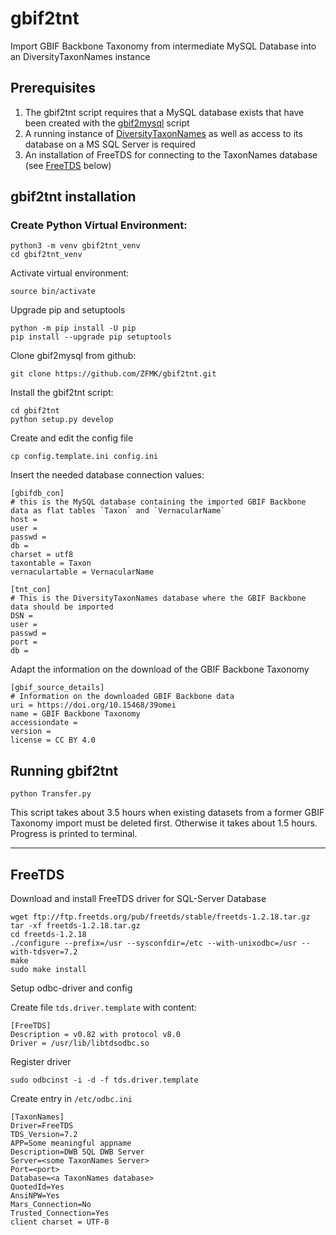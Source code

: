 # gbif2tnt
Import GBIF Backbone Taxonomy from intermediate MySQL Database into an DiversityTaxonNames instance

## Prerequisites

1. The gbif2tnt script requires that a MySQL database exists that have been created with the [gbif2mysql](https://github.com/ZFMK/gbif2mysql) script
2. A running instance of [DiversityTaxonNames](https://diversityworkbench.net/Portal/DiversityTaxonNames) as well as access to its database on a MS SQL Server is required
3. An installation of FreeTDS for connecting to the TaxonNames database (see [FreeTDS](https://github.com/ZFMK/gbif2tnt/tree/main#freetds) below)



## gbif2tnt installation

### Create Python Virtual Environment:


    python3 -m venv gbif2tnt_venv
    cd gbif2tnt_venv


Activate virtual environment:

    source bin/activate

Upgrade pip and setuptools

    python -m pip install -U pip
    pip install --upgrade pip setuptools

Clone gbif2mysql from github: 

    git clone https://github.com/ZFMK/gbif2tnt.git


Install the gbif2tnt script:

    cd gbif2tnt
    python setup.py develop

Create and edit the config file

    cp config.template.ini config.ini

Insert the needed database connection values:

    [gbifdb_con]
    # this is the MySQL database containing the imported GBIF Backbone data as flat tables `Taxon` and `VernacularName`
    host = 
    user = 
    passwd = 
    db = 
    charset = utf8
    taxontable = Taxon
    vernaculartable = VernacularName
    
    [tnt_con]
    # This is the DiversityTaxonNames database where the GBIF Backbone data should be imported
    DSN = 
    user = 
    passwd = 
    port = 
    db = 


Adapt the information on the download of the GBIF Backbone Taxonomy

    [gbif_source_details]
    # Information on the downloaded GBIF Backbone data
    uri = https://doi.org/10.15468/39omei
    name = GBIF Backbone Taxonomy
    accessiondate = 
    version = 
    license = CC BY 4.0


## Running gbif2tnt

    python Transfer.py

This script takes about 3.5 hours when existing datasets from a former GBIF Taxonomy import must be deleted first. Otherwise it takes about 1.5 hours. Progress is printed to terminal.


----

## FreeTDS

Download and install FreeTDS driver for SQL-Server Database

    wget ftp://ftp.freetds.org/pub/freetds/stable/freetds-1.2.18.tar.gz
    tar -xf freetds-1.2.18.tar.gz
    cd freetds-1.2.18
    ./configure --prefix=/usr --sysconfdir=/etc --with-unixodbc=/usr --with-tdsver=7.2
    make
    sudo make install

Setup odbc-driver and config

Create file `tds.driver.template` with content:

    [FreeTDS]
    Description = v0.82 with protocol v8.0
    Driver = /usr/lib/libtdsodbc.so


Register driver

    sudo odbcinst -i -d -f tds.driver.template

Create entry in `/etc/odbc.ini` 

    [TaxonNames] 
    Driver=FreeTDS
    TDS_Version=7.2
    APP=Some meaningful appname
    Description=DWB SQL DWB Server
    Server=<some TaxonNames Server>
    Port=<port>
    Database=<a TaxonNames database>
    QuotedId=Yes
    AnsiNPW=Yes
    Mars_Connection=No
    Trusted_Connection=Yes
    client charset = UTF-8



